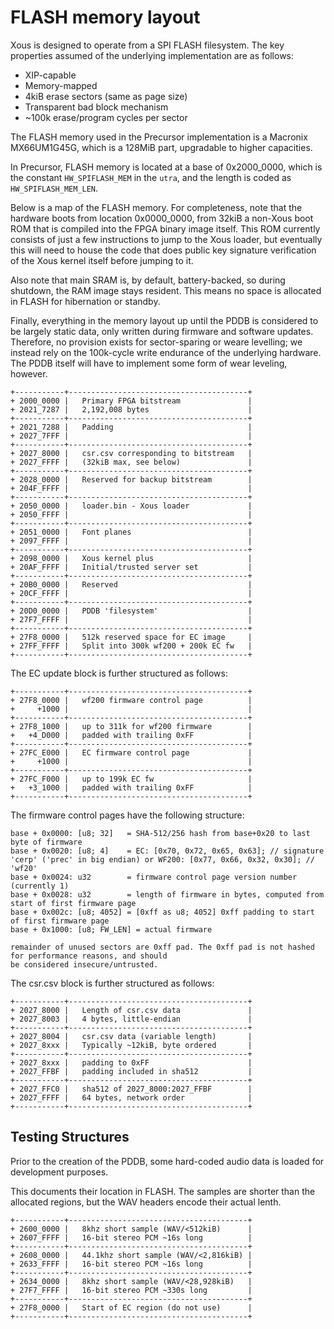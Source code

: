 # FLASH memory layout

Xous is designed to operate from a SPI FLASH filesystem. The key properties assumed of the
underlying implementation are as follows:

- XIP-capable
- Memory-mapped
- 4kiB erase sectors (same as page size)
- Transparent bad block mechanism
- ~100k erase/program cycles per sector

The FLASH memory used in the Precursor implementation is a Macronix MX66UM1G45G, which
is a 128MiB part, upgradable to higher capacities.

In Precursor, FLASH memory is located at a base of 0x2000_0000, which is the constant
`HW_SPIFLASH_MEM` in the `utra`, and the length is coded as `HW_SPIFLASH_MEM_LEN`.

Below is a map of the FLASH memory. For completeness, note that the hardware
boots from location 0x0000_0000, from 32kiB a non-Xous boot ROM that is compiled into
the FPGA binary image itself. This ROM currently consists of just a few instructions
to jump to the Xous loader, but eventually this will need to house the code that does
public key signature verification of the Xous kernel itself before jumping to it.

Also note that main SRAM is, by default, battery-backed, so during shutdown, the RAM
image stays resident. This means no space is allocated in FLASH for hibernation or standby.

Finally, everything in the memory layout up until the PDDB is considered to be largely
static data, only written during firmware and software updates. Therefore, no provision
exists for sector-sparing or weare levelling; we instead rely on the 100k-cycle write
endurance of the underlying hardware. The PDDB itself will have to implement some form
of wear leveling, however.

```
+-----------+----------------------------------------+
+ 2000_0000 |   Primary FPGA bitstream               |
+ 2021_7287 |   2,192,008 bytes                      |
+-----------+----------------------------------------+
+ 2021_7288 |   Padding                              |
+ 2027_7FFF |                                        |
+-----------+----------------------------------------+
+ 2027_8000 |   csr.csv corresponding to bitstream   |
+ 2027_FFFF |   (32kiB max, see below)               |
+-----------+----------------------------------------+
+ 2028_0000 |   Reserved for backup bitstream        |
+ 204F_FFFF |                                        |
+-----------+----------------------------------------+
+ 2050_0000 |   loader.bin - Xous loader             |
+ 2050_FFFF |                                        |
+-----------+----------------------------------------+
+ 2051_0000 |   Font planes                          |
+ 2097_FFFF |                                        |
+-----------+----------------------------------------+
+ 2098_0000 |   Xous kernel plus                     |
+ 20AF_FFFF |   Initial/trusted server set           |
+-----------+----------------------------------------+
+ 20B0_0000 |   Reserved                             |
+ 20CF_FFFF |                                        |
+-----------+----------------------------------------+
+ 20D0_0000 |   PDDB 'filesystem'                    |
+ 27F7_FFFF |                                        |
+-----------+----------------------------------------+
+ 27F8_0000 |   512k reserved space for EC image     |
+ 27FF_FFFF |   Split into 300k wf200 + 200k EC fw   |
+-----------+----------------------------------------+

```
The EC update block is further structured as follows:
```
+-----------+----------------------------------------+
+ 27F8_0000 |   wf200 firmware control page          |
+     +1000 |                                        |
+-----------+----------------------------------------+
+ 27F8_1000 |   up to 311k for wf200 firmware        |
+   +4_D000 |   padded with trailing 0xFF            |
+-----------+----------------------------------------+
+ 27FC_E000 |   EC firmware control page             |
+     +1000 |                                        |
+-----------+----------------------------------------+
+ 27FC_F000 |   up to 199k EC fw                     |
+   +3_1000 |   padded with trailing 0xFF            |
+-----------+----------------------------------------+

```

The firmware control pages have the following structure:
```
base + 0x0000: [u8; 32]   = SHA-512/256 hash from base+0x20 to last byte of firmware
base + 0x0020: [u8; 4]    = EC: [0x70, 0x72, 0x65, 0x63]; // signature 'cerp' ('prec' in big endian) or WF200: [0x77, 0x66, 0x32, 0x30]; // 'wf20'
base + 0x0024: u32        = firmware control page version number (currently 1)
base + 0x0028: u32        = length of firmware in bytes, computed from start of first firmware page
base + 0x002c: [u8; 4052] = [0xff as u8; 4052] 0xff padding to start of first firmware page
base + 0x1000: [u8; FW_LEN] = actual firmware

remainder of unused sectors are 0xff pad. The 0xff pad is not hashed for performance reasons, and should
be considered insecure/untrusted.
```


The csr.csv block is further structured as follows:

```
+-----------+----------------------------------------+
+ 2027_8000 |   Length of csr.csv data               |
+ 2027_8003 |   4 bytes, little-endian               |
+-----------+----------------------------------------+
+ 2027_8004 |   csr.csv data (variable length)       |
+ 2027_8xxx |   Typically ~12kiB, byte ordered       |
+-----------+----------------------------------------+
+ 2027_8xxx |   padding to 0xFF                      |
+ 2027_FFBF |   padding included in sha512           |
+-----------+----------------------------------------+
+ 2027_FFC0 |   sha512 of 2027_8000:2027_FFBF        |
+ 2027_FFFF |   64 bytes, network order              |
+-----------+----------------------------------------+
```

## Testing Structures

Prior to the creation of the PDDB, some hard-coded audio data is loaded for development purposes.

This documents their location in FLASH. The samples are shorter than the allocated regions, but the WAV headers encode their actual lenth.

```
+-----------+----------------------------------------+
+ 2600_0000 |   8khz short sample (WAV/<512kiB)      |
+ 2607_FFFF |   16-bit stereo PCM ~16s long          |
+-----------+----------------------------------------+
+ 2608_0000 |   44.1khz short sample (WAV/<2,816kiB) |
+ 2633_FFFF |   16-bit stereo PCM ~16s long          |
+-----------+----------------------------------------+
+ 2634_0000 |   8khz short sample (WAV/<28,928kiB)   |
+ 27F7_FFFF |   16-bit stereo PCM ~330s long         |
+-----------+----------------------------------------+
+ 27F8_0000 |   Start of EC region (do not use)      |
+-----------+----------------------------------------+
```
